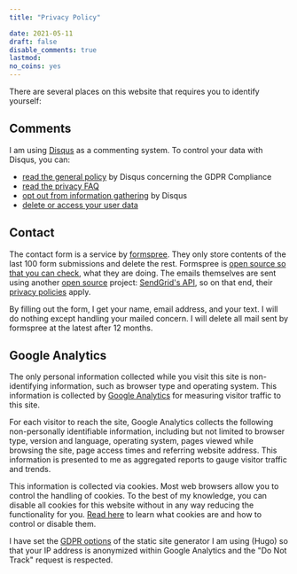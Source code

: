 ```yaml
---
title: "Privacy Policy"

date: 2021-05-11
draft: false
disable_comments: true
lastmod:
no_coins: yes
---
```


There are several places on this website that requires you to identify yourself:

## Comments

I am using [Disqus](https://disqus.com/) as a commenting system. To control your data with Disqus, you can:

- [read the general policy](https://blog.disqus.com/update-on-privacy-and-gdpr-compliance) by Disqus concerning the GDPR Compliance
- [read the privacy FAQ](https://help.disqus.com/terms-and-policies/privacy-faq)
- [opt out from information gathering](https://disqus.com/data-sharing-settings/) by Disqus
- [delete or access your user data](https://help.disqus.com/commenting/gdpr-delete-or-access-user-data)

## Contact

The contact form is a service by [formspree](https://formspree.io/). They only store contents of the last 100 form submissions and delete the rest. Formspree is [open source so that you can check](https://github.com/formspree/formspree), what they are doing. The emails themselves are sent using another [open source](https://github.com/sendgrid) project: [SendGrid's API](https://sendgrid.com/), so on that end, their [privacy policies](https://sendgrid.com/policies/privacy/) apply.

By filling out the form, I get your name, email address, and your text. I will do nothing except handling your mailed concern. I will delete all mail sent by formspree at the latest after 12 months.

## Google Analytics

The only personal information collected while you visit this site is non-identifying information, such as browser type and operating system. This information is collected by [Google Analytics](https://www.google.com/analytics/terms/us.html) for measuring visitor traffic to this site.

For each visitor to reach the site, Google Analytics collects the following non-personally identifiable information, including but not limited to browser type, version and language, operating system, pages viewed while browsing the site, page access times and referring website address. This information is presented to me as aggregated reports to gauge visitor traffic and trends.

This information is collected via cookies. Most web browsers allow you to control the handling of cookies. To the best of my knowledge, you can disable all cookies for this website without in any way reducing the functionality for you. [Read here](https://cookiesandyou.com/) to learn what cookies are and how to control or disable them.

I have set the [GDPR options](https://gohugo.io/about/hugo-and-gdpr/#all-privacy-settings) of the static site generator I am using (Hugo) so that your IP address is anonymized within Google Analytics and the "Do Not Track" request is respected.

<!-- Currently not in use
## Social sharing

If you are using the social sharing buttons on my website, then the privacy policy of those websites apply:

+ [Twitter](https://twitter.com/en/privacy)
+ [Facebook](https://www.facebook.com/privacy/explanation)
+ [Instagram](https://help.instagram.com/155833707900388)
+ [Weibo](https://www.whatsonweibo.com/privacy-policy/)

-->

